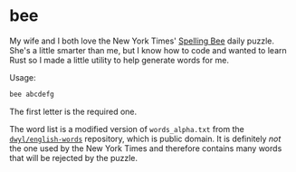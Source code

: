 # bee

My wife and I both love the New York Times' [Spelling Bee](https://www.nytimes.com/puzzles/spelling-bee) daily puzzle. She's a little smarter
than me, but I know how to code and wanted to learn Rust so I made a little utility to
help generate words for me.

Usage:

```sh
bee abcdefg
```

The first letter is the required one.

The word list is a modified version of `words_alpha.txt` from the [`dwyl/english-words`](https://github.com/dwyl/english-words) repository, which is public domain. It is definitely _not_ the one used by the New York Times and therefore contains many words that will be rejected by the puzzle.
